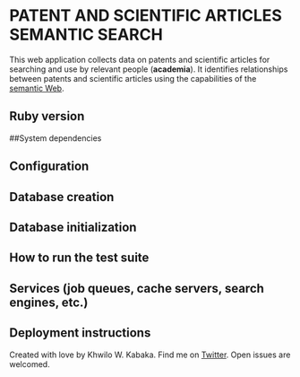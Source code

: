 # PATENT AND SCIENTIFIC ARTICLES SEMANTIC SEARCH

This web application collects data on patents and scientific articles for searching 
and use by relevant people (**academia**). It identifies relationships between patents and 
scientific articles using the capabilities of the [semantic Web](https://en.wikipedia.org/wiki/Semantic_Web).

## Ruby version

##System dependencies

## Configuration

## Database creation

## Database initialization

## How to run the test suite

## Services (job queues, cache servers, search engines, etc.)

## Deployment instructions

Created with love by Khwilo W. Kabaka. Find me on [Twitter](https://twitter.com/Khwilo). Open issues are welcomed.
